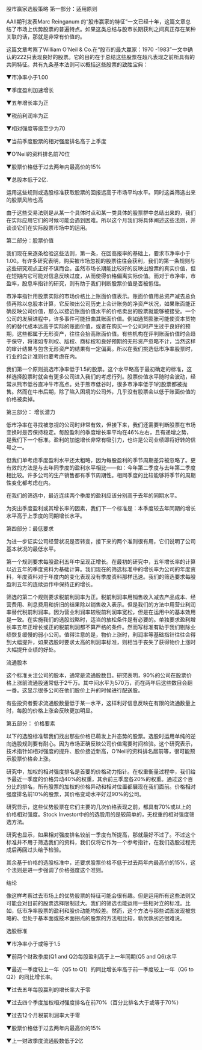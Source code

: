 股市赢家选股策略
第一部分：适用原则

AAII期刊发表Marc Reinganum 的“股市赢家的特征”一文已经十年，这篇文章总结了市场上优势股票的普遍特点。如果这类总结与股市长期获利之间真正存在某种关联的话，那就是非常有价值的。

这篇文章考察了William O'Neil & Co.在“股市的最大赢家：1970 -1983”一文中确认的222只表现良好的股票。它的目的在于总结这些股票在超凡表现之前所具有的共同特征。共有九条基本法则可以概括这些股票的致胜宝典：

▼市净率小于1.00

▼季度盈利加速增长

▼五年增长率为正

▼税前利润率为正

▼相对强度等级至少为70

▼当前季度股票的相对强度排名高于上季度

▼O'Neil的资料排名前70位

▼股票价格低于过去两年内最高价的15%

▼总股本低于2亿.

运用这些规则或选股标准获取股票的回报远高于市场平均水平。同时这类筛选出来的股票风险也高

由于这些交易法则是从某一个具体时点和某一类具体的股票群中总结出来的，我们在实际应用它们的时候可能会遇到困难。所以这个月我们将具体阐述这些法则，并谈谈它们在实际股票市场中的运用。

第二部分：股票价值

我们现在来逐条检验这些法则，第一条，在回高报率的基础上，要求市净率小于1.00。有许多研究表明，购买被市场忽视的股票往往会获利，我们的第一条规则与这些研究观点正好不谋而合。虽然市场长期能比较好的反映出股票的真实价值，但在短期内它可能对信息反映过度，从而使得价格偏离实际价值。而对于市净率，市盈率，股息率指针的研究，则有助于我们判断股票价值是否被低估。

市净率指针用股票实际的市场价格比上账面价值表示。账面价值用总资产减去总负债再除以总股本计算，它反映出公司历史上会计账务的净资产状况，如果账面能正确反映公司价值，那么以接近账面价值水平的价格卖出的股票就能够被接受。一个公司的发展进程中，许多事件可能扭曲其账面价值。例如通货膨胀可能使资本货物的的替代成本远高于实际的账面价值，或者在购买一个公司时产生过于良好的预期，这些都属于无形资产，往往会抬高账面价值。有些机构在评判账面价值时会趋于保守，将诸如专利权、版权、商标权和良好预期的无形资产忽略不计，当然这样的审计结果与包含无形资产的结果有一定偏离。所以在我们挑选低市净率股票时，行业的会计准则也要考虑在内。

我们第一个原则挑选市净率低于1.5的股票。这个水平略高于最初确定的标准，这样选择股票时就会有更多公司进入我们的考虑行列。股票价值水平随时会波动，经常从熊市低谷直冲牛市高点。处于熊市低谷时，很多市净率低于1的股票都被抛售。然而在牛市后期，除了陷入困境的公司外，几乎没有股票会以低于账面价值的价格被卖掉。

第三部分： 增长潜力

低市净率在寻找被忽视的公司时非常有效，但接下来，我们还需要判断股票在市场变换时是否保持稳定。每股盈利的季度增长率平均在46%左右，且有递增之势，是我们下一个标准。盈利的加速增长非常有吸引力，也许是公司业绩即将好转的信号之一。

但我们单考虑季度盈利水平还太粗略，因为每股盈利的季节周期差异被忽略了。更有效的方法是与去年同季度的盈利水平相比——如：今年第二季度与去年第二季度相比较。许多公司的生产销售都有季节周期性。相同季度的比较能够将季节的周期性变化都考虑在内。

在我们的筛选中，最近连续两个季度的盈利应该分别高于去年的同期水平。

为突出季度盈利或其增长率的因素，我们下一个标准是：本季度较去年同期的增长水平高于上季度的同期增长水平。

第四部分：最低要求

为进一步证实公司经营状况是否转变，接下来的两个准则很有用，它们说明了公司基本状况的最低水平。

第一个规则要求每股盈利五年中呈现正增长。在最初的研究中，五年增长率的计算以近五年的季度资料为基础计算。我们现在的筛选标准中的增长率为公司的年度资料，年度资料对于年度内的变化表现没有季度资料那样迅速。我们的筛选要求每股盈利五年的连续运作中保持正的增长。

筛选的第二个规则要求税前利润率为正。税前利润率用销售收入减去产品成本、经营费用、利息费用和折旧的结果除以销售收入表示。但是我们的方法中用营业利润率替代税前利润率。因为营业利润率较税前利润率宽松，但是在运用中的基本效用是一致。在实施我们的选股战略时，适当的放松条件是有必要的。单独要求盈利增长率五年正增长或正的税前利润都不算严格的条件。然而写标准有助于我们剔除业绩恢复缓慢的弱小公司。值得注意的是，物价上涨时，利润率等基础指针往往会得到大幅提升，如果选股时要求太高的利润率标准，则相当于丧失了获得物价上涨时大幅提升业绩的好处。

流通股本

这个标准关注公司的股本，通常是流通股数目。研究表明，90%的公司在股票价格上涨前流通股通常低于2千万。其中间水平为570万，而在两年后这些数目会翻一番。这显示很多公司在他们股价上升的时候进行配送股。

有些投资者要求流通股数量低于某一水平，这样利好信息反映在有限的流通数量上时，每股的价格上涨会反映更加明显。

第五部分： 价格要素

以下的选股标准帮我们找出那些价格已萌发上升态势的股票。选股时运用单纯的逆向选股规则要有耐心。因为市场正确反映公司价值需要时间检验。这个研究表示，技术指针如相对强度的提升、股价接近新高，O'Neil的资料排名居前等，很可能预示股票价格会上涨。

研究中，加权的相对强度排名是首要的价格动力指针。在权重衡量过程中，我们给予最近一季度的价格异动40%的权重，其余前三季度各20%的权重。通过这个百分比的排名，所有股票的加权的价格异动和相对位置都展现在我们面前。价格相对强度排名前10%的股票，其价格变动水平好过90%的公司。

研究显示，这些优势股票在它们主要的几次价格表现之前，都具有70%或以上的价格相对强度。Stock Investor中的的选股用的是较简单的，无权重的相对强度筛选方法。

研究也显示，如果相对强度排名较前一季度有所提高，那就最好不过了。不过这个标准并不用于筛选我们的资料，我们仅将它作为一个参考指针，在我们选股过程完成后再回过头给予检验。

其余基于价格的选股标准中，还要求股票价格不低于过去两年内最高价的15%，这个法则是进一步强调了价格强度这个准则。

结论

像这样考察过去市场上的优势股票的特征可能会很有趣。但是运用所有这些法则又可能会对目前的股票选择限制过大。我们的筛选也能运用一些相对立的标准。比如，低市净率股票的盈利和股价动能均较差。然而，这个方法与那些试图发现被忽略的、但处于基本面或技术面拐点的股票的方法相比较，孰优孰劣还很难说。

选股标准

▼市净率小于或等于1.5

▼前两个财政季度(Q1 and Q2)每股盈利高于上一年同期(Q5 and Q6)水平

▼最近一季度较上一年（Q5 to Q1）的同比增长率高于前一季度较上一年（Q6 to Q2）的同比增长率。

▼过去五年每股赢利的增长率大于零

▼过去四个季度加权相对强度排名在前70%（百分比排名大于或等于70%）

▼过去12个月税前利润率大于零

▼股票价格低于过去两年内最高价的15%

▼上一财政季度流通股数低于2亿